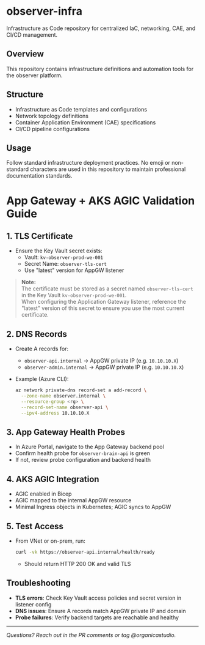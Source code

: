 # observer-infra

Infrastructure as Code repository for centralized IaC, networking, CAE, and CI/CD management.

## Overview

This repository contains infrastructure definitions and automation tools for the observer platform.

## Structure

- Infrastructure as Code templates and configurations
- Network topology definitions  
- Container Application Environment (CAE) specifications
- CI/CD pipeline configurations

## Usage

Follow standard infrastructure deployment practices. No emoji or non-standard characters are used in this repository to maintain professional documentation standards.

# App Gateway + AKS AGIC Validation Guide

## 1. TLS Certificate

- Ensure the Key Vault secret exists:
  - Vault: `kv-observer-prod-we-001`
  - Secret Name: `observer-tls-cert`
  - Use "latest" version for AppGW listener

> **Note:**  
> The certificate must be stored as a secret named `observer-tls-cert` in the Key Vault `kv-observer-prod-we-001`.  
> When configuring the Application Gateway listener, reference the "latest" version of this secret to ensure you use the most current certificate.

## 2. DNS Records

- Create A records for:
  - `observer-api.internal` → AppGW private IP (e.g. `10.10.10.X`)
  - `observer-admin.internal` → AppGW private IP (e.g. `10.10.10.X`)

- Example (Azure CLI):
  ```sh
  az network private-dns record-set a add-record \
    --zone-name observer.internal \
    --resource-group <rg> \
    --record-set-name observer-api \
    --ipv4-address 10.10.10.X
  ```

## 3. App Gateway Health Probes

- In Azure Portal, navigate to the App Gateway backend pool
- Confirm health probe for `observer-brain-api` is green
- If not, review probe configuration and backend health

## 4. AKS AGIC Integration

- AGIC enabled in Bicep
- AGIC mapped to the internal AppGW resource
- Minimal Ingress objects in Kubernetes; AGIC syncs to AppGW

## 5. Test Access

- From VNet or on-prem, run:
  ```sh
  curl -vk https://observer-api.internal/health/ready
  ```
  - Should return HTTP 200 OK and valid TLS

## Troubleshooting

- **TLS errors**: Check Key Vault access policies and secret version in listener config
- **DNS issues**: Ensure A records match AppGW private IP and domain
- **Probe failures**: Verify backend targets are reachable and healthy

---

_Questions? Reach out in the PR comments or tag @organicastudio._
